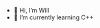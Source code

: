 - 👋 Hi, I’m Will
- 🌱 I’m currently learning C++
<!---
WillPollPersonal/WillPollPersonal is a ✨ special ✨ repository because its `README.md` (this file) appears on your GitHub profile.
You can click the Preview link to take a look at your changes.
--->
